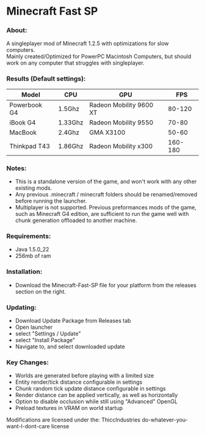 

# Minecraft Fast SP

### About:
A singleplayer mod of Minecraft 1.2.5 with optimizations for slow computers.  
Mainly created/Optimized for PowerPC Macintosh Computers, but should work on any computer that struggles with singleplayer. 

### Results (Default settings):
| Model        | CPU     | GPU                     | FPS     |
|--------------|---------|-------------------------|---------|
| Powerbook G4 | 1.5Ghz  | Radeon Mobility 9600 XT | 80-120  |
| iBook G4     | 1.33Ghz | Radeon Mobility 9550    | 70-80   |
| MacBook      | 2.4Ghz  | GMA X3100               | 50-60   |
| Thinkpad T43 | 1.86Ghz | Radeon Mobility x300    | 160-180 |

### Notes:
* This is a standalone version of the game, and won't work with any other existing mods.  
* Any previous .minecraft / minecraft folders should be renamed/removed before running the launcher.    
* Multiplayer is not supported. Previous preformances mods of the game, such as Minecraft G4 edition, are sufficient to run the game well with chunk generation offloaded to another machine.  

### Requirements:
* Java 1.5.0_22
* 256mb of ram
### Installation:
* Download the Minecraft-Fast-SP file for your platform from the releases section on the right.

### Updating:
* Download Update Package from Releases tab  
* Open launcher  
* select "Settings / Update"  
* select "Install Package"  
* Navigate to, and select downloaded update  

### Key Changes:
* Worlds are generated before playing with a limited size
* Entity render/tick distance configurable in settings
* Chunk random tick update distance configurable in settings
* Render distance can be applied vertically, as well as horizontally
* Option to disable occlusion while still using "Advanced" OpenGL
* Preload textures in VRAM on world startup

Modifications are licensed under the:
ThiccIndustries do-whatever-you-want-I-dont-care license


